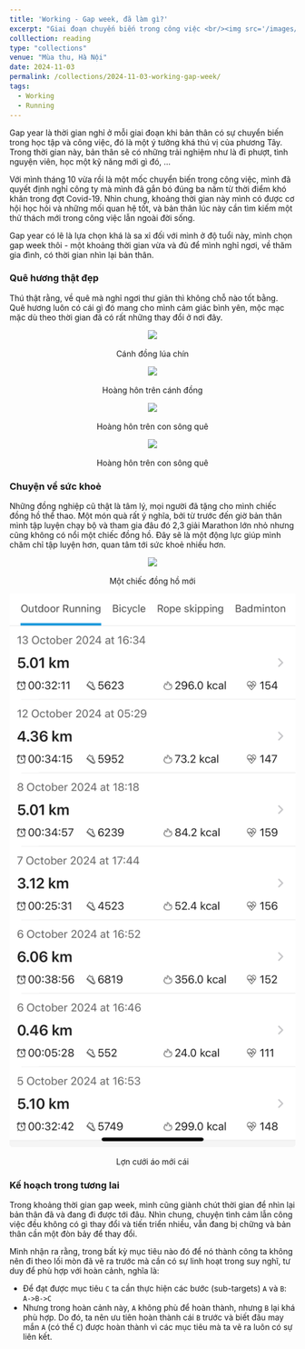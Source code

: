 ```yaml
---
title: 'Working - Gap week, đã làm gì?'
excerpt: "Giai đoạn chuyến biến trong công việc <br/><img src='/images/mylife/running-quang-binh-2024/cau_nhat_le_2-2_excerpt.jpg'>"
colllection: reading
type: "collections"
venue: "Mùa thu, Hà Nội"
date: 2024-11-03
permalink: /collections/2024-11-03-working-gap-week/
tags:
  - Working
  - Running
---
```


<head>
    <style type="text/css">
        figure{text-align: center;}
        math{text-align: center;}
    </style>
</head>

Gap year là thời gian nghỉ ở mỗi giai đoạn khi bản thân có sự chuyển biến trong học tập và công việc, đó là một ý tưởng khá thú vị của phương Tây. Trong thời gian này, bản thân sẽ có những trải nghiệm như là đi phượt, tình nguyện viên, học một kỹ năng mới gì đó, ...

Với mình tháng 10 vừa rồi là một mốc chuyển biến trong công việc, mình đã quyết định nghỉ công ty mà mình đã gắn bó đúng ba năm từ thời điểm khó khăn trong đợt Covid-19. Nhìn chung, khoảng thời gian này mình có được cơ hội học hỏi và những mối quan hệ tốt, và bản thân lúc này cần tìm kiếm một thử thách mới trong công việc lẫn ngoài đời sống.

Gap year có lẽ là lựa chọn khá là sa xỉ đối với mình ở độ tuổi này, mình chọn gap week thôi - một khoảng thời gian vừa và đủ để mình nghỉ ngơi, về thăm gia đình, có thời gian nhìn lại bản thân.

### Quê hương thật đẹp

Thú thật rằng, về quê mà nghỉ ngơi thư giãn thì không chỗ nào tốt bằng. Quê hương luôn có cái gì đó mang cho mình cảm giác bình yên, mộc mạc mặc dù theo thời gian đã có rất những thay đổi ở nơi đây.

<p style="text-align:center;">
  <img src='/images/mylife/gap-week-2024/IMG_0008.HEIC'>
  <p style="text-align:center;"><b></b>Cánh đồng lúa chín</p>
</p> 

<p style="text-align:center;">
  <img src='/images/mylife/gap-week-2024/IMG_0011.HEIC'>
  <p style="text-align:center;"><b></b>Hoàng hôn trên cánh đồng</p>
</p> 

<p style="text-align:center;">
  <img src='/images/mylife/gap-week-2024/IMG_0013.HEIC'>
  <p style="text-align:center;"><b></b>Hoàng hôn trên con sông quê</p>
</p>

<p style="text-align:center;">
  <img src='/images/mylife/gap-week-2024/IMG_0015.HEIC'>
  <p style="text-align:center;"><b></b>Hoàng hôn trên con sông quê</p>
</p>

### Chuyện về sức khoẻ
Những đồng nghiệp cũ thật là tâm lý, mọi người đã tặng cho mình chiếc đồng hồ thể thao. Một món quà rất ý nghĩa, bởi từ trước đến giờ bản thân mình tập luyện chạy bộ và tham gia đâu đó 2,3 giải Marathon lớn nhỏ nhưng cũng không có nổi một chiếc đồng hồ. Đây sẽ là một động lực giúp mình chăm chỉ tập luyện hơn, quan tâm tới sức khoẻ nhiều hơn.

<p style="text-align:center;">
  <img src='/images/mylife/gap-week-2024/IMG_0017.HEIC'>
  <p style="text-align:center;"><b></b>Một chiếc đồng hồ mới</p>
</p>

<p style="text-align:center;">
  <img src='/images/mylife/gap-week-2024/IMG_0188.jpg'>
  <p style="text-align:center;"><b></b>Lợn cưới áo mới cái</p>
</p>

### Kế hoạch trong tương lai
Trong khoảng thời gian gap week, mình cũng giành chút thời gian để nhìn lại bản thân đã và đang đi được tới đâu. Nhìn chung, chuyện tình cảm lẫn công việc đều không có gì thay đổi và tiến triển nhiều, vẫn đang bị chững và bản thân cần một đòn bảy để thay đổi.

Mình nhận ra rằng, trong bất kỳ mục tiêu nào đó để nó thành công ta không nên đi theo lối mòn đã vẽ ra trước mà cần có sự linh hoạt trong suy nghĩ, tư duy để phù hợp với hoàn cảnh, nghĩa là:
+ Để đạt được mục tiêu `C` ta cần thực hiện các bước (sub-targets) `A` và `B`: `A->B->C`
+ Nhưng trong hoàn cảnh này, `A` không phù để hoàn thành, nhưng `B` lại khá phù hợp. Do đó, ta nên ưu tiên hoàn thành cái `B` trước và biết đâu may mắn `A` (có thể `C`) được hoàn thành vì các mục tiêu mà ta vẽ ra luôn có sự liên kết.